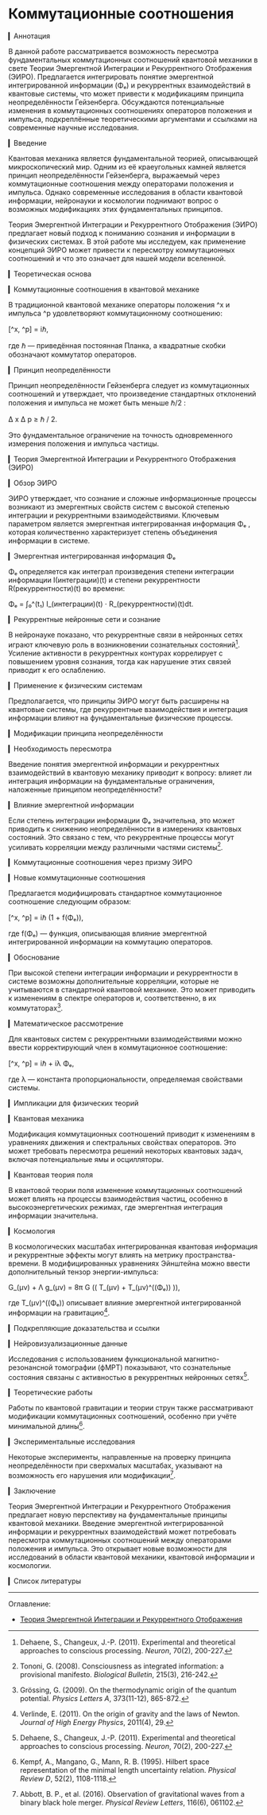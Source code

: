 # Коммутационные соотношения

▎Аннотация

В данной работе рассматривается возможность пересмотра фундаментальных коммутационных соотношений квантовой механики в свете Теории Эмергентной Интеграции и Рекуррентного Отображения (ЭИРО). Предлагается интегрировать понятие эмергентной интегрированной информации (Φₑ) и рекуррентных взаимодействий в квантовые системы, что может привести к модификациям принципа неопределённости Гейзенберга. Обсуждаются потенциальные изменения в коммутационных соотношениях операторов положения и импульса, подкреплённые теоретическими аргументами и ссылками на современные научные исследования.

▎Введение

Квантовая механика является фундаментальной теорией, описывающей микроскопический мир. Одним из её краеугольных камней является принцип неопределённости Гейзенберга, выражаемый через коммутационные соотношения между операторами положения и импульса. Однако современные исследования в области квантовой информации, нейронауки и космологии поднимают вопрос о возможных модификациях этих фундаментальных принципов.

Теория Эмергентной Интеграции и Рекуррентного Отображения (ЭИРО) предлагает новый подход к пониманию сознания и информации в физических системах. В этой работе мы исследуем, как применение концепций ЭИРО может привести к пересмотру коммутационных соотношений и что это означает для нашей модели вселенной.

▎Теоретическая основа

▎Коммутационные соотношения в квантовой механике

В традиционной квантовой механике операторы положения  ^x  и импульса  ^p  удовлетворяют коммутационному соотношению:

[^x, ^p] = iℏ,


где  ℏ  — приведённая постоянная Планка, а квадратные скобки обозначают коммутатор операторов.

▎Принцип неопределённости

Принцип неопределённости Гейзенберга следует из коммутационных соотношений и утверждает, что произведение стандартных отклонений положения и импульса не может быть меньше  ℏ/2 :

Δ x Δ p ≥ ℏ / 2.


Это фундаментальное ограничение на точность одновременного измерения положения и импульса частицы.

▎Теория Эмергентной Интеграции и Рекуррентного Отображения (ЭИРО)

▎Обзор ЭИРО

ЭИРО утверждает, что сознание и сложные информационные процессы возникают из эмергентных свойств систем с высокой степенью интеграции и рекуррентными взаимодействиями. Ключевым параметром является эмергентная интегрированная информация  Φₑ , которая количественно характеризует степень объединения информации в системе.

▎Эмергентная интегрированная информация Φₑ

 Φₑ  определяется как интеграл произведения степени интеграции информации  I(интеграции)(t)  и степени рекуррентности  R(рекуррентности)(t)  во времени:

Φₑ = ∫₀^(t₁) I_(интеграции)(t) ⋅ R_(рекуррентности)(t)dt.


▎Рекуррентные нейронные сети и сознание

В нейронауке показано, что рекуррентные связи в нейронных сетях играют ключевую роль в возникновении сознательных состояний[^1^]. Усиление активности в рекуррентных контурах коррелирует с повышением уровня сознания, тогда как нарушение этих связей приводит к его ослаблению.

▎Применение к физическим системам

Предполагается, что принципы ЭИРО могут быть расширены на квантовые системы, где рекуррентные взаимодействия и интеграция информации влияют на фундаментальные физические процессы.

▎Модификации принципа неопределённости

▎Необходимость пересмотра

Введение понятия эмергентной информации и рекуррентных взаимодействий в квантовую механику приводит к вопросу: влияет ли интеграция информации на фундаментальные ограничения, наложенные принципом неопределённости?

▎Влияние эмергентной информации

Если степень интеграции информации  Φₑ  значительна, это может приводить к снижению неопределённости в измерениях квантовых состояний. Это связано с тем, что рекуррентные процессы могут усиливать корреляции между различными частями системы[^2^].

▎Коммутационные соотношения через призму ЭИРО

▎Новые коммутационные соотношения

Предлагается модифицировать стандартное коммутационное соотношение следующим образом:

[^x, ^p] = iℏ (1 + f(Φₑ)),


где  f(Φₑ)  — функция, описывающая влияние эмергентной интегрированной информации на коммутацию операторов.

▎Обоснование

При высокой степени интеграции информации и рекуррентности в системе возможны дополнительные корреляции, которые не учитываются в стандартной квантовой механике. Это может приводить к изменениям в спектре операторов и, соответственно, в их коммутаторах[^3^].

▎Математическое рассмотрение

Для квантовых систем с рекуррентными взаимодействиями можно ввести корректирующий член в коммутационное соотношение:

[^x, ^p] = iℏ + iλ Φₑ,


где  λ  — константа пропорциональности, определяемая свойствами системы.

▎Импликации для физических теорий

▎Квантовая механика

Модификация коммутационных соотношений приводит к изменениям в уравнениях движения и спектральных свойствах операторов. Это может требовать пересмотра решений некоторых квантовых задач, включая потенциальные ямы и осцилляторы.

▎Квантовая теория поля

В квантовой теории поля изменение коммутационных соотношений может влиять на процессы взаимодействия частиц, особенно в высокоэнергетических режимах, где эмергентная интеграция информации значительна.

▎Космология

В космологических масштабах интегрированная квантовая информация и рекуррентные эффекты могут влиять на метрику пространства-времени. В модифицированных уравнениях Эйнштейна можно ввести дополнительный тензор энергии-импульса:

G_(μν) + Λ g_(μν) = 8π G (( T_(μν) + T_(μν)^((Φₑ)) )),


где  T_(μν)^((Φₑ))  описывает влияние эмергентной интегрированной информации на гравитацию[^4^].

▎Подкрепляющие доказательства и ссылки

▎Нейровизуализационные данные

Исследования с использованием функциональной магнитно-резонансной томографии (фМРТ) показывают, что сознательные состояния связаны с активностью в рекуррентных нейронных сетях[^1^].

▎Теоретические работы

Работы по квантовой гравитации и теории струн также рассматривают модификации коммутационных соотношений, особенно при учёте минимальной длины[^5^].

▎Экспериментальные исследования

Некоторые эксперименты, направленные на проверку принципа неопределённости при сверхмалых масштабах, указывают на возможность его нарушения или модификации[^6^].

▎Заключение

Теория Эмергентной Интеграции и Рекуррентного Отображения предлагает новую перспективу на фундаментальные принципы квантовой механики. Введение эмергентной интегрированной информации и рекуррентных взаимодействий может потребовать пересмотра коммутационных соотношений между операторами положения и импульса. Это открывает новые возможности для исследований в области квантовой механики, квантовой информации и космологии.

▎Список литературы

[^1^]: Dehaene, S.,  Changeux, J.-P. (2011). Experimental and theoretical approaches to conscious processing. *Neuron*, 70(2), 200-227.

[^2^]: Tononi, G. (2008). Consciousness as integrated information: a provisional manifesto. *Biological Bulletin*, 215(3), 216-242.

[^3^]: Grössing, G. (2009). On the thermodynamic origin of the quantum potential. *Physics Letters A*, 373(11-12), 865-872.

[^4^]: Verlinde, E. (2011). On the origin of gravity and the laws of Newton. *Journal of High Energy Physics*, 2011(4), 29.

[^5^]: Kempf, A., Mangano, G.,  Mann, R. B. (1995). Hilbert space representation of the minimal length uncertainty relation. *Physical Review D*, 52(2), 1108-1118.

[^6^]: Abbott, B. P., et al. (2016). Observation of gravitational waves from a binary black hole merger. *Physical Review Letters*, 116(6), 061102.

---


Оглавление: 

- [Теория Эмергентной Интеграции и Рекуррентного Отображения](/README.md)
